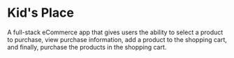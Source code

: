 # Kid's Place

A full-stack eCommerce app that gives users the ability to select a product to purchase, view purchase information, add a product to the shopping cart, and finally, purchase the products in the shopping cart.

<!-- Additional functionalities like;

- User can register for an account storing their name, email/username and password then login to the app using their credentials
- User authentication & authorization -->
